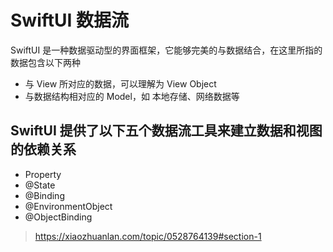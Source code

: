 # SwiftUI 数据流
SwiftUI 是一种数据驱动型的界面框架，它能够完美的与数据结合，在这里所指的数据包含以下两种
* 与 View 所对应的数据，可以理解为 View Object
* 与数据结构相对应的 Model，如 本地存储、网络数据等


## SwiftUI 提供了以下五个数据流工具来建立数据和视图的依赖关系

* Property
* @State
* @Binding
* @EnvironmentObject
* @ObjectBinding


> https://xiaozhuanlan.com/topic/0528764139#section-1